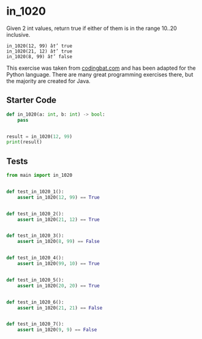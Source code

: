 # in_1020





Given 2 int values, return true if either of them is in the range 10..20 inclusive.

```
in_1020(12, 99) â†’ true
in_1020(21, 12) â†’ true
in_1020(8, 99) â†’ false
```

This exercise was taken from [codingbat.com](https://codingbat.com/prob/p144535) and has been adapted for the Python language. There are many great programming exercises there, but the majority are created for Java.

## Starter Code
```python
def in_1020(a: int, b: int) -> bool:
    pass


result = in_1020(12, 99)
print(result)
```

## Tests
```python
from main import in_1020


def test_in_1020_1():
    assert in_1020(12, 99) == True


def test_in_1020_2():
    assert in_1020(21, 12) == True


def test_in_1020_3():
    assert in_1020(8, 99) == False


def test_in_1020_4():
    assert in_1020(99, 10) == True


def test_in_1020_5():
    assert in_1020(20, 20) == True


def test_in_1020_6():
    assert in_1020(21, 21) == False


def test_in_1020_7():
    assert in_1020(9, 9) == False
```
